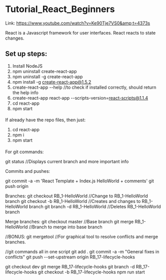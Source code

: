 # Tutorial_React_Beginners
Link: https://www.youtube.com/watch?v=Ke90Tje7VS0&amp;t=4373s

React is a Javascript framework for user interfaces.
React reacts to state changes.

## Set up steps:
1. Install NodeJS
2. npm uninstall create-react-app 
3. npm uninstall -g create-react-app 
4. npm install -g create-react-app@1.5.2 
5. create-react-app --help //to check if installed correctly, should return the help info 
6. create-react-app react-app --scripts-version=react-scripts@1.1.4 
7. cd react-app 
8. npm start
#### 
If already have the repo files, then just:

1. cd react-app
2. npm i
3. npm start
#### 
For git commands:

git status                              //Displays current branch and more important info

Commits and pushes:

git commit -a -m 'React Template + Index.js HelloWorld + comments'
git push origin

Branches:
git checkout RB_1-HelloWorld            //Change to RB_1-HelloWorld branch
git checkout -b RB_1-HelloWorld         //Creates and changes to RB_1-HelloWorld branch
git branch -d RB_1-HelloWorld           //Deletes RB_1-HelloWorld branch

Merge branches:
git checkout master                     //Base branch
git merge RB_1-HelloWorld               //Branch to merge into base branch

//BONUS:
git mergetool                           //For graphical tool to resolve conflicts and merge branches.


//git commands all in one script
git add .
git commit -a -m "General fixes in conflicts"
git push --set-upstream origin RB_17-lifecycle-hooks

git checkout dev
git merge RB_17-lifecycle-hooks
git branch -d RB_17-lifecycle-hooks
git checkout -b RB_17-lifecycle-hooks
npm run start
